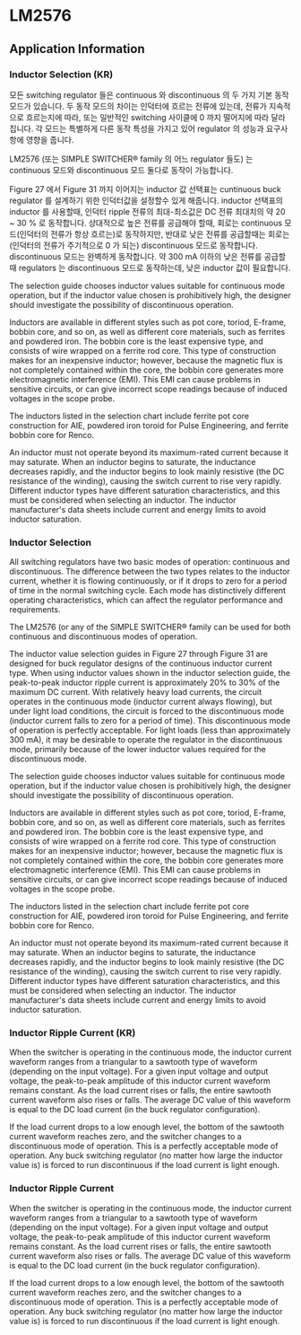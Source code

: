 # LM2576
## Application Information
### Inductor Selection (KR)
모든 switching regulator 들은 continuous 와 discontinuous 의 두 가지 기본 동작 모드가 있습니다.
두 동작 모드의 차이는 인덕터에 흐르는 전류에 있는데,
전류가 지속적으로 흐르는지에 따라,
또는 일반적인 switching 사이클에 0 까지 떨어지에 따라 달라집니다.
각 모드는 특별하게 다른 동작 특성을 가지고 있어 regulator 의 성능과 요구사항에 영향을 줍니다.

LM2576 (또는 SIMPLE SWITCHER® family 의 어느 regulator 들도) 는 continuous 모드와 discontinuous 모드 둘다로 동작이 가능합니다.

Figure 27 에서 Figure 31 까지 이어지는 inductor 값 선택표는 cuntinuous buck regulator 를 설계하기 위한 인덕터값을 설정할수 있게 해줍니다.
inductor 선택표의 inductor 를 사용할때,
인덕터 ripple 전류의 최대-최소값은 DC 전류 최대치의 약 20 ~ 30 % 로 동작합니다.
상대적으로 높은 전류를 공급해야 할때,
회로는 continuous 모드(인덕터의 전류가 항상 흐르는)로 동작하지만,
반대로 낮은 전류를 공급할때는 회로는 (인덕터의 전류가 주기적으로 0 가 되는) discontinuous 모드로 동작합니다.
discontinuous 모드는 완벽하게 동작합니다.
약 300 mA 이하의 낮은 전류를 공급할때 regulators 는 discontinuous 모드로 동작하는데,
낮은 inductor 값이 필요합니다.

The selection guide chooses inductor values suitable for continuous mode operation, but if the inductor value
chosen is prohibitively high, the designer should investigate the possibility of discontinuous operation.

Inductors are available in different styles such as pot core, toriod, E-frame, bobbin core, and so on, as well as
different core materials, such as ferrites and powdered iron. The bobbin core is the least expensive type, and
consists of wire wrapped on a ferrite rod core. This type of construction makes for an inexpensive inductor;
however, because the magnetic flux is not completely contained within the core, the bobbin core generates more
electromagnetic interference (EMI). This EMI can cause problems in sensitive circuits, or can give incorrect
scope readings because of induced voltages in the scope probe.

The inductors listed in the selection chart include ferrite pot core construction for AIE, powdered iron toroid for
Pulse Engineering, and ferrite bobbin core for Renco.

An inductor must not operate beyond its maximum-rated current because it may saturate. When an inductor
begins to saturate, the inductance decreases rapidly, and the inductor begins to look mainly resistive (the DC
resistance of the winding), causing the switch current to rise very rapidly. Different inductor types have different
saturation characteristics, and this must be considered when selecting an inductor.
The inductor manufacturer's data sheets include current and energy limits to avoid inductor saturation.

### Inductor Selection
All switching regulators have two basic modes of operation: continuous and discontinuous. The difference
between the two types relates to the inductor current, whether it is flowing continuously, or if it drops to zero for a
period of time in the normal switching cycle. Each mode has distinctively different operating characteristics,
which can affect the regulator performance and requirements.

The LM2576 (or any of the SIMPLE SWITCHER® family can be used for both continuous and discontinuous
modes of operation.

The inductor value selection guides in Figure 27 through Figure 31 are designed for buck regulator designs of
the continuous inductor current type. When using inductor values shown in the inductor selection guide, the
peak-to-peak inductor ripple current is approximately 20% to 30% of the maximum DC current. With relatively
heavy load currents, the circuit operates in the continuous mode (inductor current always flowing), but under light
load conditions, the circuit is forced to the discontinuous mode (inductor current falls to zero for a period of time).
This discontinuous mode of operation is perfectly acceptable. For light loads (less than approximately 300 mA), it
may be desirable to operate the regulator in the discontinuous mode, primarily because of the lower inductor
values required for the discontinuous mode.

The selection guide chooses inductor values suitable for continuous mode operation, but if the inductor value
chosen is prohibitively high, the designer should investigate the possibility of discontinuous operation.

Inductors are available in different styles such as pot core, toriod, E-frame, bobbin core, and so on, as well as
different core materials, such as ferrites and powdered iron. The bobbin core is the least expensive type, and
consists of wire wrapped on a ferrite rod core. This type of construction makes for an inexpensive inductor;
however, because the magnetic flux is not completely contained within the core, the bobbin core generates more
electromagnetic interference (EMI). This EMI can cause problems in sensitive circuits, or can give incorrect
scope readings because of induced voltages in the scope probe.

The inductors listed in the selection chart include ferrite pot core construction for AIE, powdered iron toroid for
Pulse Engineering, and ferrite bobbin core for Renco.

An inductor must not operate beyond its maximum-rated current because it may saturate. When an inductor
begins to saturate, the inductance decreases rapidly, and the inductor begins to look mainly resistive (the DC
resistance of the winding), causing the switch current to rise very rapidly. Different inductor types have different
saturation characteristics, and this must be considered when selecting an inductor.
The inductor manufacturer's data sheets include current and energy limits to avoid inductor saturation.

### Inductor Ripple Current (KR)
When the switcher is operating in the continuous mode, the inductor current waveform ranges from a triangular
to a sawtooth type of waveform (depending on the input voltage). For a given input voltage and output voltage,
the peak-to-peak amplitude of this inductor current waveform remains constant. As the load current rises or falls,
the entire sawtooth current waveform also rises or falls. The average DC value of this waveform is equal to the
DC load current (in the buck regulator configuration).

If the load current drops to a low enough level, the bottom of the sawtooth current waveform reaches zero, and
the switcher changes to a discontinuous mode of operation. This is a perfectly acceptable mode of operation.
Any buck switching regulator (no matter how large the inductor value is) is forced to run discontinuous if the load
current is light enough.

### Inductor Ripple Current
When the switcher is operating in the continuous mode, the inductor current waveform ranges from a triangular
to a sawtooth type of waveform (depending on the input voltage). For a given input voltage and output voltage,
the peak-to-peak amplitude of this inductor current waveform remains constant. As the load current rises or falls,
the entire sawtooth current waveform also rises or falls. The average DC value of this waveform is equal to the
DC load current (in the buck regulator configuration).

If the load current drops to a low enough level, the bottom of the sawtooth current waveform reaches zero, and
the switcher changes to a discontinuous mode of operation. This is a perfectly acceptable mode of operation.
Any buck switching regulator (no matter how large the inductor value is) is forced to run discontinuous if the load
current is light enough.
